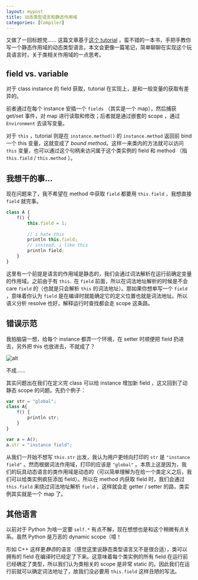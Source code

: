 ```yaml
---
layout: mypost
title: 动态类型语言和静态作用域
categories: [Compiler]
---
```


又做了一回标题党...... 这篇文章基于[这个 tutorial]( http://www.craftinginterpreters.com/classes.html#properties-on-instances ) ，蛮不错的一本书，手把手教你写一个静态作用域的动态类型语言。本文会更像一篇笔记，简单聊聊在实现这个玩具语言时，关于类相关作用域的一点思考。

## field vs. variable

对于 class instance 的 field 获取，tutorial 在实现上，是和一般变量的获取有差异的。

前者通过在每个 instance 安插一个 `fields` （其实是一个 map），然后捕获 get/set 事件，对 map 进行读取和修改；后者就是通过嵌套的 scope ，通过 `Environment` 去读写变量。

对于 `this` ，tutorial 则是在 `instance.method()` 的 `instance.method` 返回前 bind 一个 this 变量，这就变成了 *bound method*。这样一来类内的方法就可以访问 `this` 变量，也可以通过这个句柄来访问属于这个类实例的 field 和 method （指 `this.field` / `this.method` ）。

## 我想干的事...

现在问题来了，我不希望在 method 中获取 `field` 都要用 `this.field` ，我想直接 `field` 就完事。

```javascript
class A {
	f() {
        this.field = 1;
        
		// i hate this
        println this.field;
        // instead, i like this
        println field;
    }    
}
```

这里有一个前提是语言的作用域是静态的，我们会通过词法解析在运行前确定变量的作用域。之前由于有 `this.` 在 `field` 前面，所以在词法地址解析的时候是不会 care `field` 的（也就是只会解析 `this` 的词法地址）。那如果你想单写一个 `field` ，意味着你认为 `field` 是在编译时就能确定它的定义位置也就是词法地址。所以语义分析 resolve 也好，解释运行时查找都会走 scope 这条路。

## 错误示范

我拍脑袋一想，给每个 instance 都弄一个环境，在 setter 时顺便把 field 扔进去，另外把 this 也放进去，不就成了？

![alt](1.jpg)

不成......

其实问题出在我们在定义完 class 可以给 instance 增加新 field ，这又回到了动静态 scope 的问题。先扔个例子：

```javascript
var str = "global";
class A{
    f() {
        println str;
    }
}

var a = A();
a.str = "instance field";
```

从我们一开始不想写 `this.str` 出发，我认为用户更倾向打印的 `str` 是 `"instance field"` 。然而根据词法作用域，打印的应该是 `"global"` 。本质上这是因为，我们的玩具动态语言的类作用域是动态的（可以简单理解为在给一个类定义之后，我们可以给类实例疯狂添加 field）。所以在 method 内获取 field 时，我们会通过 `this.field` 来绕过词法地址解析 `field` ，这样就会走 getter / setter 的路，类实例其实就是一个 map 了。

## 其他语言

以前对于 Python 为啥一定要 `self.*` 有点不解，现在想想也是和这个稍微有点关系。虽然 Python 是万恶的 dynamic scope（噫！

形如 C++ 这样更*静态*的语言（感觉这里说静态类型语言又不是很合适），类可以拥有的 field 在编译时已经定了下来。这意味着每个类实例的所有 field 在运行前已经确定了类型，所以我们认为类相关的 scope 是非常 static 的。因此我们在运行前就可以确定词法地址了，故我们没必要用 `this.field` 这样丑陋的写法。